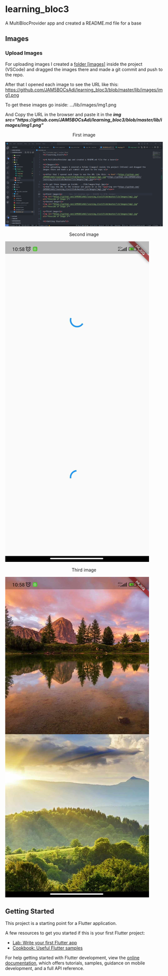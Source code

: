 <h1>learning_bloc3</h1>

<p>A MultiBlocProvider app and created a README.md file for a base</p>

<h2>Images</h2>
<h3>Upload Images</h3>
<p>For uploading images I created a <a href ="#img1">folder [images]</a> inside the project (VSCode) and dragged the images there and made a git commit and push to the repo.</p>

<p>After that I opened each image to see the URL like this: <a href ="https://github.com/JAM5BOCsAdi/learning_bloc3/blob/master/lib/images/img1.png">https://github.com/JAM5BOCsAdi/learning_bloc3/blob/master/lib/images/img1.png</a></p>

<p>To get these images go inside: .../lib/images/img1.png</p>
<p>And Copy the URL in the browser and paste it in the <i><strong>img src="https://github.com/JAM5BOCsAdi/learning_bloc3/blob/master/lib/images/img1.png"</strong></i>

<div style="text-align:center;">
    <p id="img1">First image</p>
</div>
<img src="https://github.com/JAM5BOCsAdi/learning_bloc3/blob/master/lib/images/img1.png" alt="Preview of Image 1">

<div style="text-align:center;">
    <p>Second image</p>
</div>
<img src="https://github.com/JAM5BOCsAdi/learning_bloc3/blob/master/lib/images/img2.jpg" alt="Preview of Image 2">

<div style="text-align:center;">
    <p>Third image</p>
</div>
<img src="https://github.com/JAM5BOCsAdi/learning_bloc3/blob/master/lib/images/img3.jpg" alt="Preview of Image 3">

<h2>Getting Started</h2>

<p>This project is a starting point for a Flutter application.</p>

<p>A few resources to get you started if this is your first Flutter project:</p>

<ul>
  <li><a href="https://docs.flutter.dev/get-started/codelab">Lab: Write your first Flutter app</a></li>
  <li><a href="https://docs.flutter.dev/cookbook">Cookbook: Useful Flutter samples</a></li>
</ul>

<p>For help getting started with Flutter development, view the <a href="https://docs.flutter.dev/">online documentation</a>, which offers tutorials, samples, guidance on mobile development, and a full API reference.</p>
